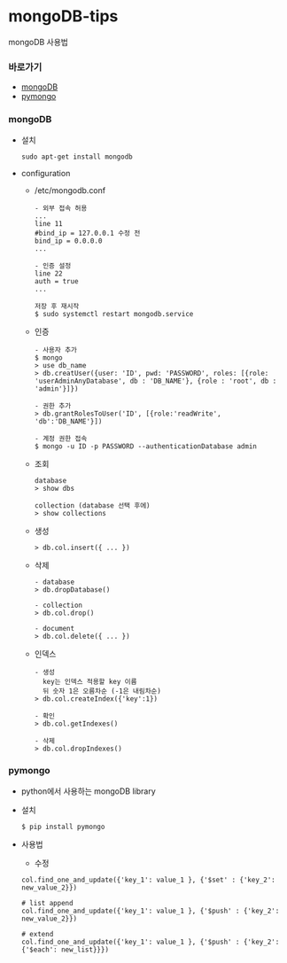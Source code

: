 # mongoDB-tips
mongoDB 사용법

### 바로가기
* [mongoDB](#mongo)
* [pymongo](#pymongo)

### <a name="mongo">mongoDB</a>
* 설치
  ```
  sudo apt-get install mongodb
  ```

* configuration
  * /etc/mongodb.conf
    ```
    - 외부 접속 허용
    ...
    line 11
    #bind_ip = 127.0.0.1 수정 전
    bind_ip = 0.0.0.0
    ...

    - 인증 설정
    line 22
    auth = true
    ...

    저장 후 재시작
    $ sudo systemctl restart mongodb.service
    ```
  
  * 인증
    ```
    - 사용자 추가
    $ mongo 
    > use db_name
    > db.creatUser({user: 'ID', pwd: 'PASSWORD', roles: [{role: 'userAdminAnyDatabase', db : 'DB_NAME'}, {role : 'root', db : 'admin'}]})

    - 권한 추가
    > db.grantRolesToUser('ID', [{role:'readWrite', 'db':'DB_NAME'}])

    - 계정 권한 접속
    $ mongo -u ID -p PASSWORD --authenticationDatabase admin
    ```
 
  * 조회
    ```
    database
    > show dbs

    collection (database 선택 후에)
    > show collections
    ```

  * 생성
    ```
    > db.col.insert({ ... })  
    ```

  * 삭제
    ```
    - database
    > db.dropDatabase()
  
    - collection
    > db.col.drop()

    - document
    > db.col.delete({ ... })
    ```

  * 인덱스
    ```
    - 생성
      key는 인덱스 적용할 key 이름
      뒤 숫자 1은 오름차순 (-1은 내림차순)
    > db.col.createIndex({'key':1})

    - 확인
    > db.col.getIndexes()

    - 삭제
    > db.col.dropIndexes()
    ```

### <a name="pymongo">pymongo</a>
* python에서 사용하는 mongoDB library

* 설치
  ```
  $ pip install pymongo
  ```

* 사용법
  - 수정
  ```
  col.find_one_and_update({'key_1': value_1 }, {'$set' : {'key_2': new_value_2}})

  # list append
  col.find_one_and_update({'key_1': value_1 }, {'$push' : {'key_2': new_value_2}})

  # extend
  col.find_one_and_update({'key_1': value_1 }, {'$push' : {'key_2': {'$each': new_list}}})
  ```